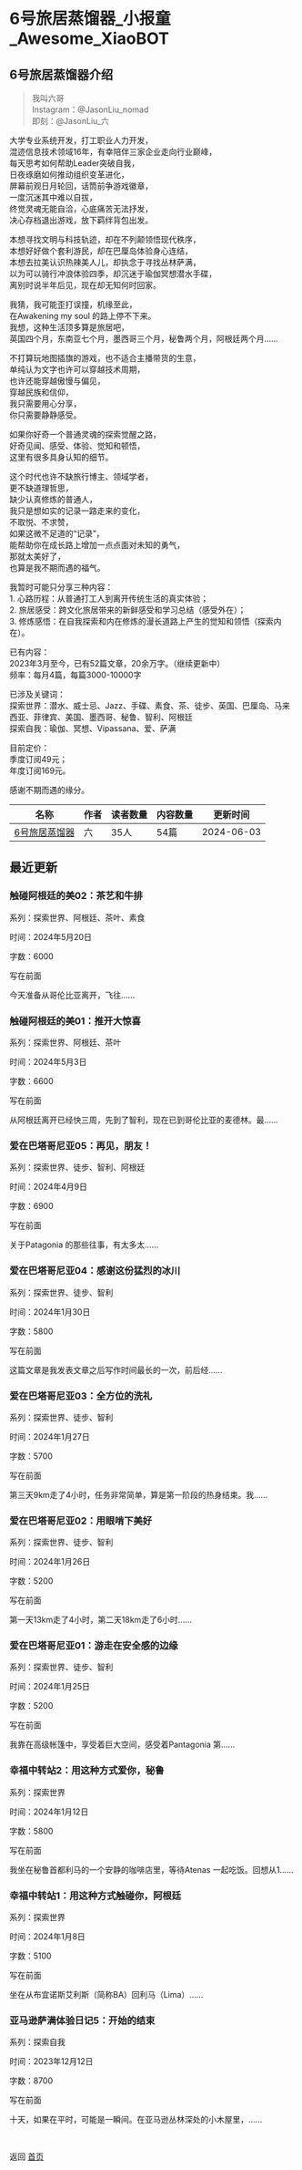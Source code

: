 # 6号旅居蒸馏器_小报童_Awesome_XiaoBOT

## 6号旅居蒸馏器介绍
> 我叫六哥    
Instagram：@JasonLiu_nomad    
即刻：@JasonLiu_六    
    
大学专业系统开发，打工职业人力开发，    
混迹信息技术领域16年，有幸陪伴三家企业走向行业巅峰，    
每天思考如何帮助Leader突破自我，    
日夜琢磨如何推动组织变革进化，    
屏幕前观日月轮回，话筒前争游戏徽章，    
一度沉迷其中难以自拔，    
终觉灵魂无能自洽，心底痛苦无法抒发，    
决心存档退出游戏，放下羁绊背包出发。    
    
本想寻找文明与科技轨迹，却在不列颠领悟现代秩序，    
本想好好做个套利游民，却在巴厘岛体验身心连结，    
本想去拉美认识热辣美人儿，却执念于寻找丛林萨满，    
以为可以骑行冲浪体验四季，却沉迷于瑜伽冥想潜水手碟，    
离别时说半年后见，现在却无知何时回家。    
    
我猜，我可能歪打误撞，机缘至此，    
在Awakening my soul 的路上停不下来。    
我想，这种生活顶多算是旅居吧，    
英国四个月，东南亚七个月，墨西哥三个月，秘鲁两个月，阿根廷两个月……    
    
不打算玩地图插旗的游戏，也不适合主播带货的生意，    
单纯认为文字也许可以穿越技术周期，    
也许还能穿越傲慢与偏见，    
穿越民族和信仰，    
我只需要用心分享，    
你只需要静静感受。    
    
如果你好奇一个普通灵魂的探索觉醒之路，    
好奇见闻、感受、体验、觉知和顿悟，    
这里有很多具身认知的细节。    
    
这个时代也许不缺旅行博主、领域学者，    
更不缺道理哲思，    
缺少认真修炼的普通人，    
我只是想如实的记录一路走来的变化，    
不取悦、不求赞，    
如果这微不足道的“记录”，    
能帮助你在成长路上增加一点点面对未知的勇气，    
那就太美好了，    
也算是我不期而遇的福气。    
    
    
我暂时可能只分享三种内容：    
1\. 心路历程：从普通打工人到离开传统生活的真实体验；    
2\. 旅居感受：跨文化旅居带来的新鲜感受和学习总结（感受外在）；    
3\. 修炼感悟：在自我探索和内在修炼的漫长道路上产生的觉知和领悟（探索内在）。    
    
已有内容：    
2023年3月至今，已有52篇文章，20余万字。（继续更新中）    
频率：每月4篇，每篇3000-10000字    
    
已涉及关键词：    
探索世界：潜水、威士忌、Jazz、手碟、素食、茶、徒步、英国、巴厘岛、马来西亚、菲律宾、美国、墨西哥、秘鲁、智利、阿根廷    
探索自我：瑜伽、冥想、Vipassana、爱、萨满    
    
目前定价：    
季度订阅49元；    
年度订阅169元。    
    
感谢不期而遇的缘分。  
  


|名称|作者|读者数量|内容数量|更新时间|
|---|---|---|---|---|
|[6号旅居蒸馏器](https://xiaobot.net/p/ThinkDifferent?refer=9c3f1c95-a052-465a-9902-f6d75080262a)|六|35人|54篇|2024-06-03|

## 最近更新
### 触碰阿根廷的美02：茶艺和牛排

系列：探索世界、阿根廷、茶叶、素食

时间：2024年5月20日

字数：6000

写在前面

今天准备从哥伦比亚离开，飞往......

### 触碰阿根廷的美01：推开大惊喜

系列：探索世界、阿根廷、茶叶

时间：2024年5月3日

字数：6600

写在前面

从阿根廷离开已经快三周，先到了智利，现在已到哥伦比亚的麦德林。最......

### 爱在巴塔哥尼亚05：再见，朋友！

系列：探索世界、徒步、智利、阿根廷

时间：2024年4月9日

字数：6900

写在前面

关于Patagonia 的那些往事，有太多太......

### 爱在巴塔哥尼亚04：感谢这份猛烈的冰川

系列：探索世界、徒步、智利

时间：2024年1月30日

字数：5800

写在前面

这篇文章是我发表文章之后写作时间最长的一次，前后经......

### 爱在巴塔哥尼亚03：全方位的洗礼

系列：探索世界、徒步、智利

时间：2024年1月27日

字数：5700

写在前面

第三天9km走了4小时，任务非常简单，算是第一阶段的热身结束。我......

### 爱在巴塔哥尼亚02：用眼啃下美好

系列：探索世界、徒步、智利

时间：2024年1月26日

字数：5200

写在前面

第一天13km走了4小时，第二天18km走了6小时......

### 爱在巴塔哥尼亚01：游走在安全感的边缘

系列：探索世界、徒步、智利

时间：2024年1月25日

字数：5200

写在前面

我靠在高级帐篷中，享受着巨大空间，感受着Pantagonia 第......

### 幸福中转站2：用这种方式爱你，秘鲁

系列：探索世界

时间：2024年1月12日

字数：5800

写在前面

我坐在秘鲁首都利马的一个安静的咖啡店里，等待Atenas 一起吃饭。回想从1......

### 幸福中转站1：用这种方式触碰你，阿根廷

系列：探索世界

时间：2024年1月8日

字数：5100

写在前面

坐在从布宜诺斯艾利斯（简称BA）回利马（Lima）......

### 亚马逊萨满体验日记5：开始的结束

系列：探索自我

时间：2023年12月12日

字数：8700

写在前面

十天，如果在平时，可能是一瞬间。在亚马逊丛林深处的小木屋里，......


<a href="https://github.com/Reno9527/awesome-xiaobot" style="color: white; text-decoration: none;">awesome-xiaobot</a>

返回 [首页](../README.md)

